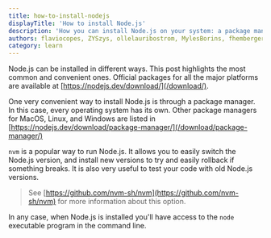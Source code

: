 ```yaml
---
title: how-to-install-nodejs
displayTitle: 'How to install Node.js'
description: 'How you can install Node.js on your system: a package manager, the official website installer or nvm'
authors: flaviocopes, ZYSzys, ollelauribostrom, MylesBorins, fhemberger, LaRuaNa, ahmadawais, benhalverson, ovflowd
category: learn
---
```


Node.js can be installed in different ways. This post highlights the most common and convenient ones. Official packages for all the major platforms are available at [https://nodejs.dev/download/](/download/).

One very convenient way to install Node.js is through a package manager. In this case, every operating system has its own. Other package managers for MacOS, Linux, and Windows are listed in [https://nodejs.dev/download/package-manager/](/download/package-manager/)

`nvm` is a popular way to run Node.js. It allows you to easily switch the Node.js version, and install new versions to try and easily rollback if something breaks. It is also very useful to test your code with old Node.js versions.

> See [https://github.com/nvm-sh/nvm](https://github.com/nvm-sh/nvm) for more information about this option.

In any case, when Node.js is installed you'll have access to the `node` executable program in the command line.
